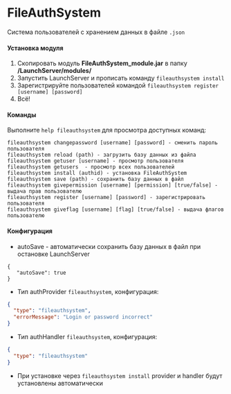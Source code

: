 # FileAuthSystem
Система пользователей с хранением данных в файле `.json`
#### Установка модуля
1. Скопировать модуль **FileAuthSystem_module.jar** в папку **/LaunchServer/modules/**
2. Запустить LaunchServer и прописать команду `fileauthsystem install`
3. Зарегистрируйте пользователей командой `fileauthsystem register [username] [password]`
4. Всё!

#### Команды
Выполните `help fileauthsystem` для просмотра доступных команд:
```
fileauthsystem changepassword [username] [password] - сменить пароль пользователя
fileauthsystem reload (path) - загрузить базу данных из файла
fileauthsystem getuser [username] - просмотр пользователя
fileauthsystem getusers  - просмотр всех пользователей
fileauthsystem install (authid) - установка FileAuthSystem
fileauthsystem save (path) - сохранить базу данных в файл
fileauthsystem givepermission [username] [permission] [true/false] - выдача прав пользователю
fileauthsystem register [username] [password] - зарегистрировать пользователя
fileauthsystem giveflag [username] [flag] [true/false] - выдача флагов пользователю
```

#### Конфигурация
- autoSave - автоматически сохранить базу данных в файл при остановке LaunchServer
```
{
   "autoSave": true
}
```
- Тип authProvider `fileauthsystem`, конфигурация:
```json
{
  "type": "fileauthsystem",
  "errorMessage": "Login or password incorrect"
}
```
- Тип authHandler `fileauthsystem`, конфигурация:
```json
{
  "type": "fileauthsystem"
}
```
- При установке через `fileauthsystem install` provider и handler будут установлены автоматически